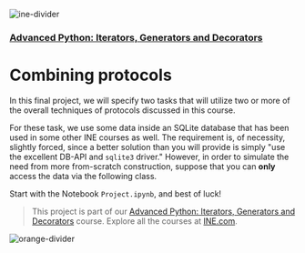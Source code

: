 ![ine-divider](https://user-images.githubusercontent.com/7065401/92672068-398e8080-f2ee-11ea-82d6-ad53f7feb5c0.png)

### [Advanced Python: Iterators, Generators and Decorators](https://my.ine.com/course/advanced-python-iterators-generators-and-decorators/76ef3341-6f66-4a9d-9ffa-a4c950a234ae)

# Combining protocols

In this final project, we will specify two tasks that will utilize two or more of the overall techniques of protocols discussed in this course.

For these task, we use some data inside an SQLite database that has been used in some other INE courses as well.  The requirement is, of necessity, slightly forced, since a better solution than you will provide is simply "use the excellent DB-API and `sqlite3` driver."  However, in order to simulate the need from more from-scratch construction, suppose that you can **only** access the data via the following class.

Start with the Notebook `Project.ipynb`, and best of luck!

> This project is part of our [Advanced Python: Iterators, Generators and Decorators](https://my.ine.com/course/advanced-python-iterators-generators-and-decorators/76ef3341-6f66-4a9d-9ffa-a4c950a234ae) course. Explore all the courses at [INE.com](https://ine.com/).

![orange-divider](https://user-images.githubusercontent.com/7065401/92672455-187a5f80-f2ef-11ea-890c-40be9474f7b7.png)